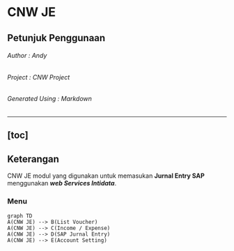 # CNW JE
## Petunjuk Penggunaan

###### Author : Andy   
###### Project : CNW Project  
###### Generated Using : *Markdown*
  
---
[toc]
---
## Keterangan  

CNW JE modul yang digunakan untuk memasukan **Jurnal Entry SAP** menggunakan ***web Services Intidata***.  

### Menu 
```mermaid
graph TD
A(CNW JE) --> B(List Voucher)
A(CNW JE) --> C(Income / Expense)
A(CNW JE) --> D(SAP Jurnal Entry)
A(CNW JE) --> E(Account Setting)

```
<!--stackedit_data:
eyJoaXN0b3J5IjpbMTAyMzI2MzI5MywtMTk1NTA5NDg4Miw0Mz
A2ODkwMTEsLTIwODg3NDY2MTJdfQ==
-->